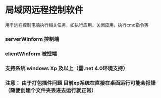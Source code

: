 # 局域网远程控制软件
用于远程控制电脑执行相关任务，如执行应用，关闭应用，执行cmd指令等

### serverWinform 控制端
### clientWinform 被控端

### 支持系统 windows Xp 及以上（需.net 4.0环境支持）
### 注意： 由于打包插件问题 目前xp系统在直接在桌面运行可能会报错（随便创建个文件夹丢进去运行就正常）
